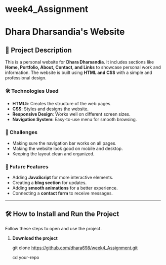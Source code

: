 # week4_Assignment
# Dhara Dharsandia's Website

## 📌 Project Description
This is a personal website for **Dhara Dharsandia**. It includes sections like **Home, Portfolio, About, Contact, and Links** to showcase personal work and information. The website is built using **HTML and CSS** with a simple and professional design.

### 🛠 Technologies Used
- **HTML5**: Creates the structure of the web pages.
- **CSS**: Styles and designs the website.
- **Responsive Design**: Works well on different screen sizes.
- **Navigation System**: Easy-to-use menu for smooth browsing.

### 🚧 Challenges
- Making sure the navigation bar works on all pages.
- Making the website look good on mobile and desktop.
- Keeping the layout clean and organized.

### 🔮 Future Features
- Adding **JavaScript** for more interactive elements.
- Creating a **blog section** for updates.
- Adding **smooth animations** for a better experience.
- Connecting a **contact form** to receive messages.

---

## 🛠 How to Install and Run the Project
Follow these steps to open and use the project.

1. **Download the project**

   git clone https://github.com/dhara698/week4_Assignment.git
   
   cd your-repo
